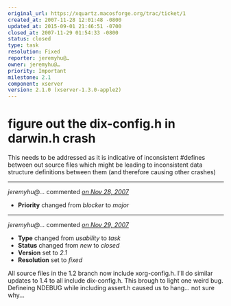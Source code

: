 ```yaml
---
original_url: https://xquartz.macosforge.org/trac/ticket/1
created_at: 2007-11-28 12:01:48 -0800
updated_at: 2015-09-01 21:46:51 -0700
closed_at: 2007-11-29 01:54:33 -0800
status: closed
type: task
resolution: Fixed
reporter: jeremyhu@…
owner: jeremyhu@…
priority: Important
milestone: 2.1
component: xserver
version: 2.1.0 (xserver-1.3.0-apple2)
---
```


figure out the dix-config.h in darwin.h crash
=============================================


This needs to be addressed as it is indicative of inconsistent \#defines between out source files which might be leading to inconsistent data structure definitions between them (and therefore causing other crashes)



---

*jeremyhu@…* commented *[on Nov 28, 2007](https://xquartz.macosforge.org/trac/ticket/1#comment:1 "November 28, 2007 at 12:25 PM PST")*

-   **Priority** changed from *blocker* to *major*



---

*jeremyhu@…* commented *[on Nov 29, 2007](https://xquartz.macosforge.org/trac/ticket/1#comment:2 "November 29, 2007 at 1:54 AM PST")*

-   **Type** changed from *usability* to *task*
-   **Status** changed from *new* to *closed*
-   **Version** set to *2.1*
-   **Resolution** set to *fixed*

All source files in the 1.2 branch now include xorg-config.h. I'll do similar updates to 1.4 to all include dix-config.h. This brough to light one weird bug. Defineing NDEBUG while including assert.h caused us to hang... not sure why...



